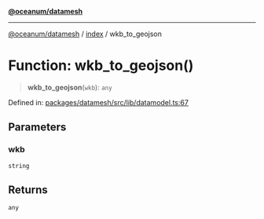 [**@oceanum/datamesh**](../../README.md)

***

[@oceanum/datamesh](../../README.md) / [index](../README.md) / wkb\_to\_geojson

# Function: wkb\_to\_geojson()

> **wkb\_to\_geojson**(`wkb`): `any`

Defined in: [packages/datamesh/src/lib/datamodel.ts:67](https://github.com/oceanum-io/oceanum-js/blob/3690a65f9299651d3a3a5e315b93a4a92e341aa0/packages/datamesh/src/lib/datamodel.ts#L67)

## Parameters

### wkb

`string`

## Returns

`any`
